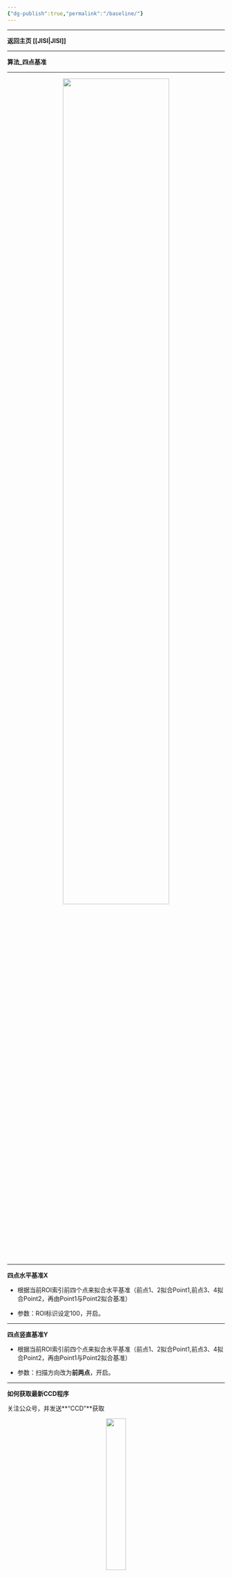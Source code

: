 ```yaml
---
{"dg-publish":true,"permalink":"/baseline/"}
---
```



---

**返回主页 [[JISI\|JISI]]**

---

**算法_四点基准**

---

<div align="center"><img src="https://armtc.jisi.ga/i/2022/12/17/gr5f4v-1.jpg" width="70%" height="70%"></img></div>

---

**四点水平基准X**
- 根据当前ROI索引前四个点来拟合水平基准（前点1、2拟合Point1,前点3、4拟合Point2，再由Point1与Point2拟合基准）

- 参数：ROI标识设定100，开启。

---
**四点竖直基准Y**
- 根据当前ROI索引前四个点来拟合水平基准（前点1、2拟合Point1,前点3、4拟合Point2，再由Point1与Point2拟合基准）

- 参数：扫描方向改为**前两点**，开启。

---
**如何获取最新CCD程序**

关注公众号，并发送**“CCD”**获取

<div align="center">
    <img src="https://armtc.jisi.ga/i/2022/12/17/gk75pe-1.jpg" width="30%" height="30%"></img>
</div>


------

<div align='center' ><font size='50'>End Thanks</font></div>